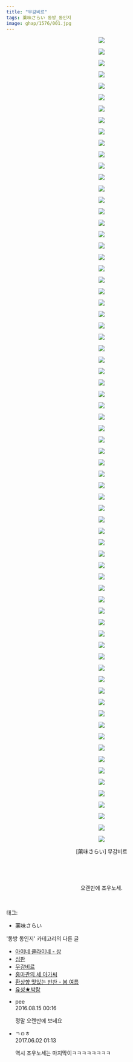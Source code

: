```yaml
---
title: "무감비르"
tags: 薬味さらい 동방_동인지
image: ghap/1576/001.jpg
---
```

<div class="article">
<p style="text-align: center; clear: none; float: none;"><img src="{{ site.nasurl }}/ghap/1576/001.jpg"/></p>
<p style="text-align: center; clear: none; float: none;"><img src="{{ site.nasurl }}/ghap/1576/002.jpg"/></p>
<p style="text-align: center; clear: none; float: none;"><img src="{{ site.nasurl }}/ghap/1576/003.jpg"/></p>
<p style="text-align: center; clear: none; float: none;"><img src="{{ site.nasurl }}/ghap/1576/004.jpg"/></p>
<p style="text-align: center; clear: none; float: none;"><img src="{{ site.nasurl }}/ghap/1576/005.jpg"/></p>
<p style="text-align: center; clear: none; float: none;"><img src="{{ site.nasurl }}/ghap/1576/006.jpg"/></p>
<p style="text-align: center; clear: none; float: none;"><img src="{{ site.nasurl }}/ghap/1576/007.jpg"/></p>
<p style="text-align: center; clear: none; float: none;"><img src="{{ site.nasurl }}/ghap/1576/008.jpg"/></p>
<p style="text-align: center; clear: none; float: none;"><img src="{{ site.nasurl }}/ghap/1576/009.jpg"/></p>
<p style="text-align: center; clear: none; float: none;"><img src="{{ site.nasurl }}/ghap/1576/010.jpg"/></p>
<p style="text-align: center; clear: none; float: none;"><img src="{{ site.nasurl }}/ghap/1576/011.jpg"/></p>
<p style="text-align: center; clear: none; float: none;"><img src="{{ site.nasurl }}/ghap/1576/012.jpg"/></p>
<p style="text-align: center; clear: none; float: none;"><img src="{{ site.nasurl }}/ghap/1576/013.jpg"/></p>
<p style="text-align: center; clear: none; float: none;"><img src="{{ site.nasurl }}/ghap/1576/014.jpg"/></p>
<p style="text-align: center; clear: none; float: none;"><img src="{{ site.nasurl }}/ghap/1576/015.jpg"/></p>
<p style="text-align: center; clear: none; float: none;"><img src="{{ site.nasurl }}/ghap/1576/016.jpg"/></p>
<p style="text-align: center; clear: none; float: none;"><img src="{{ site.nasurl }}/ghap/1576/017.jpg"/></p>
<p style="text-align: center; clear: none; float: none;"><img src="{{ site.nasurl }}/ghap/1576/018.jpg"/></p>
<p style="text-align: center; clear: none; float: none;"><img src="{{ site.nasurl }}/ghap/1576/019.jpg"/></p>
<p style="text-align: center; clear: none; float: none;"><img src="{{ site.nasurl }}/ghap/1576/020.jpg"/></p>
<p style="text-align: center; clear: none; float: none;"><img src="{{ site.nasurl }}/ghap/1576/021.jpg"/></p>
<p style="text-align: center; clear: none; float: none;"><img src="{{ site.nasurl }}/ghap/1576/022.jpg"/></p>
<p style="text-align: center; clear: none; float: none;"><img src="{{ site.nasurl }}/ghap/1576/023.jpg"/></p>
<p style="text-align: center; clear: none; float: none;"><img src="{{ site.nasurl }}/ghap/1576/024.jpg"/></p>
<p style="text-align: center; clear: none; float: none;"><img src="{{ site.nasurl }}/ghap/1576/025.jpg"/></p>
<p style="text-align: center; clear: none; float: none;"><img src="{{ site.nasurl }}/ghap/1576/026.jpg"/></p>
<p style="text-align: center; clear: none; float: none;"><img src="{{ site.nasurl }}/ghap/1576/027.jpg"/></p>
<p style="text-align: center; clear: none; float: none;"><img src="{{ site.nasurl }}/ghap/1576/028.jpg"/></p>
<p style="text-align: center; clear: none; float: none;"><img src="{{ site.nasurl }}/ghap/1576/029.jpg"/></p>
<p style="text-align: center; clear: none; float: none;"><img src="{{ site.nasurl }}/ghap/1576/030.jpg"/></p>
<p style="text-align: center; clear: none; float: none;"><img src="{{ site.nasurl }}/ghap/1576/031.jpg"/></p>
<p style="text-align: center; clear: none; float: none;"><img src="{{ site.nasurl }}/ghap/1576/032.jpg"/></p>
<p style="text-align: center; clear: none; float: none;"><img src="{{ site.nasurl }}/ghap/1576/033.jpg"/></p>
<p style="text-align: center; clear: none; float: none;"><img src="{{ site.nasurl }}/ghap/1576/034.jpg"/></p>
<p style="text-align: center; clear: none; float: none;"><img src="{{ site.nasurl }}/ghap/1576/035.jpg"/></p>
<p style="text-align: center; clear: none; float: none;"><img src="{{ site.nasurl }}/ghap/1576/036.jpg"/></p>
<p style="text-align: center; clear: none; float: none;"><img src="{{ site.nasurl }}/ghap/1576/037.jpg"/></p>
<p style="text-align: center; clear: none; float: none;"><img src="{{ site.nasurl }}/ghap/1576/038.jpg"/></p>
<p style="text-align: center; clear: none; float: none;"><img src="{{ site.nasurl }}/ghap/1576/039.jpg"/></p>
<p style="text-align: center; clear: none; float: none;"><img src="{{ site.nasurl }}/ghap/1576/040.jpg"/></p>
<p style="text-align: center; clear: none; float: none;"><img src="{{ site.nasurl }}/ghap/1576/041.jpg"/></p>
<p style="text-align: center; clear: none; float: none;"><img src="{{ site.nasurl }}/ghap/1576/042.jpg"/></p>
<p style="text-align: center; clear: none; float: none;"><img src="{{ site.nasurl }}/ghap/1576/043.jpg"/></p>
<p style="text-align: center; clear: none; float: none;"><img src="{{ site.nasurl }}/ghap/1576/044.jpg"/></p>
<p style="text-align: center; clear: none; float: none;"><img src="{{ site.nasurl }}/ghap/1576/045.jpg"/></p>
<p style="text-align: center; clear: none; float: none;"><img src="{{ site.nasurl }}/ghap/1576/046.jpg"/></p>
<p style="text-align: center; clear: none; float: none;"><img src="{{ site.nasurl }}/ghap/1576/047.jpg"/></p>
<p style="text-align: center; clear: none; float: none;"><img src="{{ site.nasurl }}/ghap/1576/048.jpg"/></p>
<p style="text-align: center; clear: none; float: none;"><img src="{{ site.nasurl }}/ghap/1576/049.jpg"/></p>
<p style="text-align: center; clear: none; float: none;"><img src="{{ site.nasurl }}/ghap/1576/050.jpg"/></p>
<p style="text-align: center; clear: none; float: none;"><img src="{{ site.nasurl }}/ghap/1576/051.jpg"/></p>
<p style="text-align: center; clear: none; float: none;"><img src="{{ site.nasurl }}/ghap/1576/052.jpg"/></p>
<p style="text-align: center; clear: none; float: none;"><img src="{{ site.nasurl }}/ghap/1576/053.jpg"/></p>
<p style="text-align: center; clear: none; float: none;"><img src="{{ site.nasurl }}/ghap/1576/054.jpg"/></p>
<p style="text-align: center; clear: none; float: none;"><img src="{{ site.nasurl }}/ghap/1576/055.jpg"/></p>
<p style="text-align: center; clear: none; float: none;"><img src="{{ site.nasurl }}/ghap/1576/056.jpg"/></p>
<p style="text-align: center; clear: none; float: none;"><img src="{{ site.nasurl }}/ghap/1576/057.jpg"/></p>
<p style="text-align: center; clear: none; float: none;"><img src="{{ site.nasurl }}/ghap/1576/058.jpg"/></p>
<p style="text-align: center; clear: none; float: none;"><img src="{{ site.nasurl }}/ghap/1576/059.jpg"/></p>
<p style="text-align: center; clear: none; float: none;"><img src="{{ site.nasurl }}/ghap/1576/060.jpg"/></p>
<p style="text-align: center; clear: none; float: none;"><img src="{{ site.nasurl }}/ghap/1576/061.jpg"/></p>
<p style="text-align: center; clear: none; float: none;"><img src="{{ site.nasurl }}/ghap/1576/062.jpg"/></p>
<p style="text-align: center; clear: none; float: none;"><img src="{{ site.nasurl }}/ghap/1576/063.jpg"/></p>
<p style="text-align: center; clear: none; float: none;"><img src="{{ site.nasurl }}/ghap/1576/064.jpg"/></p>
<p style="text-align: center; clear: none; float: none;"><img src="{{ site.nasurl }}/ghap/1576/065.jpg"/></p>
<p style="text-align: center; clear: none; float: none;"><img src="{{ site.nasurl }}/ghap/1576/066.jpg"/></p>
<p style="text-align: center; clear: none; float: none;"><img src="{{ site.nasurl }}/ghap/1576/067.jpg"/></p>
<p style="text-align: center; clear: none; float: none;"><img src="{{ site.nasurl }}/ghap/1576/068.jpg"/></p>
<p style="text-align: center; clear: none; float: none;"><img src="{{ site.nasurl }}/ghap/1576/069.jpg"/></p>
<p style="text-align: center; clear: none; float: none;"><img src="{{ site.nasurl }}/ghap/1576/070.jpg"/></p>
<p style="text-align: center; clear: none; float: none;"><img src="{{ site.nasurl }}/ghap/1576/071.jpg"/></p>
<p style="text-align: center; clear: none; float: none;">[薬味さらい] 무감비르</p>
<p style="text-align: center; clear: none; float: none;"><br/></p>
<p style="text-align: center; clear: none; float: none;"><br/></p>
<p style="text-align: center; clear: none; float: none;">오랜만에 죠우노세.</p>
<p><br/></p>
</div><div class="tagTrail">
<p>태그: </p>
<ul>
<li>薬味さらい</li>
</ul>
</div><div class="another">
<p>'동방 동인지' 카테고리의 다른 글</p>
<ul>
<li><a href="/2016-08-15-ghap_1578">아이네 클라이네 - 상</a></li>
<li><a href="/2016-08-15-ghap_1577">심판</a></li>
<li><a href="/2016-08-15-ghap_1576">무감비르</a></li>
<li><a href="/2016-08-15-ghap_1575">홍마관의 세 아가씨</a></li>
<li><a href="/2016-08-15-ghap_1574">환상향 맛있는 반찬 - 봄 여름</a></li>
<li><a href="/2016-08-14-ghap_1573">유성★박람</a></li>
</ul>
</div><div class="cb_module cb_fluid">
<div class="cb_wrt cb_profile">
<div class="comment">
<ul>
<li class="cb_thumb_off" id="comment14781747">
<div class="cb_comment_area">
<div class="cb_info_area">
<div class="cb_section">
<span class="cb_nick_name">pee</span>
</div>
<div class="cb_section">
<span class="cb_date">2016.08.15 00:16 </span>
</div>
</div>
<div class="cb_dsc_comment">
<p class="cb_dsc">
											정말 오랜만에 보네요
										</p>
</div>
</div></li>
<li class="cb_thumb_off" id="comment15004063">
<div class="cb_comment_area">
<div class="cb_info_area">
<div class="cb_section">
<span class="cb_nick_name">ㄱㅁㅎ</span>
</div>
<div class="cb_section">
<span class="cb_date">2017.06.02 01:13 </span>
</div>
</div>
<div class="cb_dsc_comment">
<p class="cb_dsc">
											역시 조우노세는 마지막이ㅋㅋㅋㅋㅋㅋㅋㅋ
										</p>
</div>
</div></li>
</ul>
</div>
</div><!-- commentList close -->
</div>
<br/>
<p id="refer"></p>
<br/>
